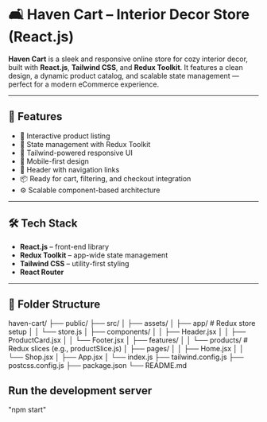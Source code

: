 # 🛋️ Haven Cart – Interior Decor Store (React.js)

**Haven Cart** is a sleek and responsive online store for cozy interior decor, built with **React.js**, **Tailwind CSS**, and **Redux Toolkit**. It features a clean design, a dynamic product catalog, and scalable state management — perfect for a modern eCommerce experience.

---

## 🚀 Features

- 🛒 Interactive product listing
- 🔄 State management with Redux Toolkit
- 🌈 Tailwind-powered responsive UI
- 📱 Mobile-first design
- 🧭 Header with navigation links
- 📦 Ready for cart, filtering, and checkout integration
- ⚙️ Scalable component-based architecture

---

## 🛠️ Tech Stack

- **React.js** – front-end library
- **Redux Toolkit** – app-wide state management
- **Tailwind CSS** – utility-first styling
- **React Router** 

---

## 📂 Folder Structure

haven-cart/
├── public/
├── src/
│ ├── assets/
│ ├── app/ # Redux store setup
│ │ └── store.js
│ ├── components/
│ │ ├── Header.jsx
│ │ ├── ProductCard.jsx
│ │ └── Footer.jsx
│ ├── features/
│ │ └── products/ # Redux slices (e.g., productSlice.js)
│ ├── pages/
│ │ ├── Home.jsx
│ │ └── Shop.jsx
│ ├── App.jsx
│ └── index.js
├── tailwind.config.js
├── postcss.config.js
├── package.json
└── README.md

## Run the development server

"npm start"
